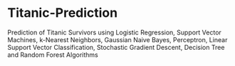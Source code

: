 # Titanic-Prediction
Prediction of Titanic Survivors using Logistic Regression, Support Vector Machines, k-Nearest Neighbors, Gaussian Naive Bayes, Perceptron, Linear Support Vector Classification, Stochastic Gradient Descent, Decision Tree and Random Forest Algorithms

